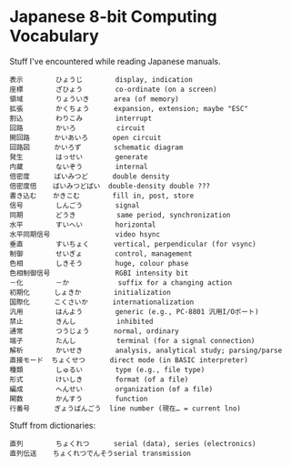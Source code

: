 Japanese 8-bit Computing Vocabulary
===================================

Stuff I've encountered while reading Japanese manuals.

    表示        ひょうじ        display, indication
    座標        ざひょう        co-ordinate (on a screen)
    領域        りょういき      area (of memory)
    拡張        かくちょう      expansion, extension; maybe "ESC"
    割込        わりこみ        interrupt
    回路        かいろ          circuit
    開回路      かいあいろ      open circuit
    回路図      かいろず        schematic diagram
    発生        はっせい        generate
    内蔵        ないぞう        internal
    倍密度      ばいみつど      double density
    倍密度倍    ばいみつどばい  double-density double ???
    書き込む    かきこむ        fill in, post, store
    信号        しんごう        signal
    同期        どうき          same period, synchronization
    水平        すいへい        horizontal
    水平同期信号                video hsync
    垂直        すいちょく      vertical, perpendicular (for vsync)
    制御        せいぎょ        control, management
    色相        しきそう        huge, colour phase
    色相制御信号                RGBI intensity bit
    －化        －か            suffix for a changing action
    初期化      しょきか        initialization
    国際化      こくさいか      internationalization
    汎用        はんよう        generic (e.g., PC-8801 汎用I/Oポート)
    禁止        きんし          inhibited
    通常        つうじょう      normal, ordinary
    端子        たんし          terminal (for a signal connection)
    解析        かいせき        analysis, analytical study; parsing/parse
    直接モード  ちょくせつ      direct mode (in BASIC interpreter)
    種類        しゅるい        type (e.g., file type)
    形式        けいしき        format (of a file)
    編成        へんせい        organization (of a file)
    関数        かんすう        function
    行番号      ぎょうばんごう  line number (現在… = current lno)

Stuff from dictionaries:

    直列        ちょくれつ      serial (data), series (electronics)
    直列伝送    ちょくれつでんそうserial transmission
